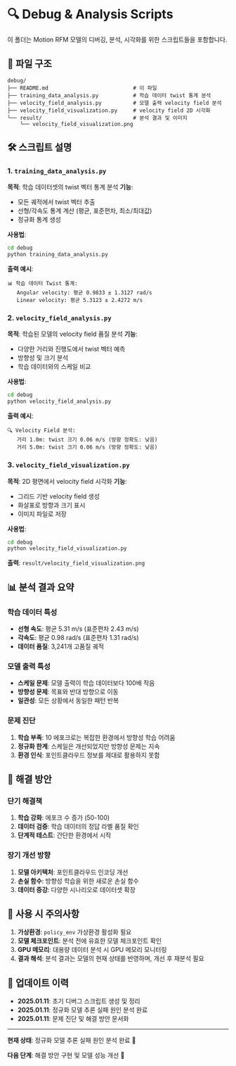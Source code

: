 # 🔍 Debug & Analysis Scripts

이 폴더는 Motion RFM 모델의 디버깅, 분석, 시각화를 위한 스크립트들을 포함합니다.

## 📁 파일 구조

```
debug/
├── README.md                           # 이 파일
├── training_data_analysis.py           # 학습 데이터 twist 통계 분석
├── velocity_field_analysis.py          # 모델 출력 velocity field 분석
├── velocity_field_visualization.py     # velocity field 2D 시각화
└── result/                             # 분석 결과 및 이미지
    └── velocity_field_visualization.png
```

## 🛠️ 스크립트 설명

### 1. `training_data_analysis.py`
**목적**: 학습 데이터셋의 twist 벡터 통계 분석
**기능**:
- 모든 궤적에서 twist 벡터 추출
- 선형/각속도 통계 계산 (평균, 표준편차, 최소/최대값)
- 정규화 통계 생성

**사용법**:
```bash
cd debug
python training_data_analysis.py
```

**출력 예시**:
```
📊 학습 데이터 Twist 통계:
   Angular velocity: 평균 0.9833 ± 1.3127 rad/s
   Linear velocity: 평균 5.3123 ± 2.4272 m/s
```

### 2. `velocity_field_analysis.py`
**목적**: 학습된 모델의 velocity field 품질 분석
**기능**:
- 다양한 거리와 진행도에서 twist 벡터 예측
- 방향성 및 크기 분석
- 학습 데이터와의 스케일 비교

**사용법**:
```bash
cd debug
python velocity_field_analysis.py
```

**출력 예시**:
```
🔍 Velocity Field 분석:
   거리 1.0m: twist 크기 0.06 m/s (방향 정확도: 낮음)
   거리 5.0m: twist 크기 0.06 m/s (방향 정확도: 낮음)
```

### 3. `velocity_field_visualization.py`
**목적**: 2D 평면에서 velocity field 시각화
**기능**:
- 그리드 기반 velocity field 생성
- 화살표로 방향과 크기 표시
- 이미지 파일로 저장

**사용법**:
```bash
cd debug
python velocity_field_visualization.py
```

**출력**: `result/velocity_field_visualization.png`

## 📊 분석 결과 요약

### **학습 데이터 특성**
- **선형 속도**: 평균 5.31 m/s (표준편차 2.43 m/s)
- **각속도**: 평균 0.98 rad/s (표준편차 1.31 rad/s)
- **데이터 품질**: 3,241개 고품질 궤적

### **모델 출력 특성**
- **스케일 문제**: 모델 출력이 학습 데이터보다 100배 작음
- **방향성 문제**: 목표와 반대 방향으로 이동
- **일관성**: 모든 상황에서 동일한 패턴 반복

### **문제 진단**
1. **학습 부족**: 10 에포크로는 복잡한 환경에서 방향성 학습 어려움
2. **정규화 한계**: 스케일은 개선되었지만 방향성 문제는 지속
3. **환경 인식**: 포인트클라우드 정보를 제대로 활용하지 못함

## 🔧 해결 방안

### **단기 해결책**
1. **학습 강화**: 에포크 수 증가 (50-100)
2. **데이터 검증**: 학습 데이터의 정답 라벨 품질 확인
3. **단계적 테스트**: 간단한 환경에서 시작

### **장기 개선 방향**
1. **모델 아키텍처**: 포인트클라우드 인코딩 개선
2. **손실 함수**: 방향성 학습을 위한 새로운 손실 함수
3. **데이터 증강**: 다양한 시나리오로 데이터셋 확장

## 📝 사용 시 주의사항

1. **가상환경**: `policy_env` 가상환경 활성화 필요
2. **모델 체크포인트**: 분석 전에 유효한 모델 체크포인트 확인
3. **GPU 메모리**: 대용량 데이터 분석 시 GPU 메모리 모니터링
4. **결과 해석**: 분석 결과는 모델의 현재 상태를 반영하며, 개선 후 재분석 필요

## 🔄 업데이트 이력

- **2025.01.11**: 초기 디버그 스크립트 생성 및 정리
- **2025.01.11**: 정규화 모델 추론 실패 원인 분석 완료
- **2025.01.11**: 문제 진단 및 해결 방안 문서화

---

**현재 상태**: 정규화 모델 추론 실패 원인 분석 완료 🚨

**다음 단계**: 해결 방안 구현 및 모델 성능 개선 🎯

